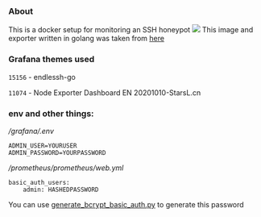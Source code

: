 ### About
This is a docker setup for monitoring an SSH honeypot
![](https://github.com/shizunge/endlessh-go/raw/main/dashboard/screenshot.png)
This image and exporter written in golang was taken from [here](https://github.com/shizunge/endlessh-go)

### Grafana themes used

`15156` - endlessh-go

`11074` - Node Exporter Dashboard EN 20201010-StarsL.cn

### env and other things:

*/grafana/.env*
```
ADMIN_USER=YOURUSER
ADMIN_PASSWORD=YOURPASSWORD
```

*/prometheus/prometheus/web.yml*
```
basic_auth_users:
    admin: HASHEDPASSWORD
```
You can use [generate_bcrypt_basic_auth.py](prometheus/generate_bcrypt_basic_auth.py) to generate this password
